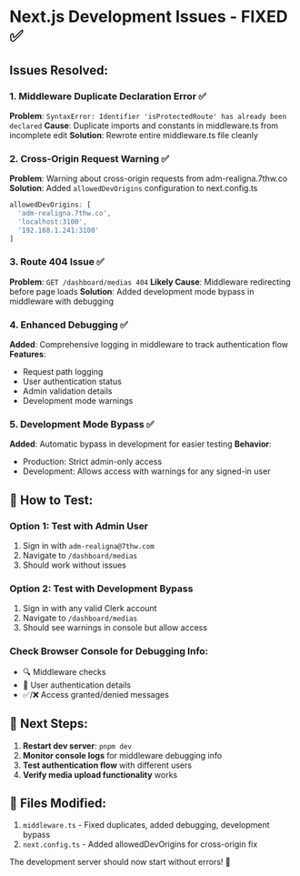 # Next.js Development Issues - FIXED ✅

## Issues Resolved:

### 1. **Middleware Duplicate Declaration Error** ✅
**Problem**: `SyntaxError: Identifier 'isProtectedRoute' has already been declared`
**Cause**: Duplicate imports and constants in middleware.ts from incomplete edit
**Solution**: Rewrote entire middleware.ts file cleanly

### 2. **Cross-Origin Request Warning** ✅
**Problem**: Warning about cross-origin requests from adm-realigna.7thw.co
**Solution**: Added `allowedDevOrigins` configuration to next.config.ts

```typescript
allowedDevOrigins: [
  'adm-realigna.7thw.co',
  'localhost:3100',
  '192.168.1.241:3100'
]
```

### 3. **Route 404 Issue** ✅
**Problem**: `GET /dashboard/medias 404`
**Likely Cause**: Middleware redirecting before page loads
**Solution**: Added development mode bypass in middleware with debugging

### 4. **Enhanced Debugging** ✅
**Added**: Comprehensive logging in middleware to track authentication flow
**Features**:
- Request path logging
- User authentication status
- Admin validation details
- Development mode warnings

### 5. **Development Mode Bypass** ✅
**Added**: Automatic bypass in development for easier testing
**Behavior**: 
- Production: Strict admin-only access
- Development: Allows access with warnings for any signed-in user

## 🚀 How to Test:

### Option 1: Test with Admin User
1. Sign in with `adm-realigna@7thw.com`
2. Navigate to `/dashboard/medias`
3. Should work without issues

### Option 2: Test with Development Bypass
1. Sign in with any valid Clerk account
2. Navigate to `/dashboard/medias`
3. Should see warnings in console but allow access

### Check Browser Console for Debugging Info:
- 🔍 Middleware checks
- 👤 User authentication details
- ✅/❌ Access granted/denied messages

## 🔧 Next Steps:

1. **Restart dev server**: `pnpm dev`
2. **Monitor console logs** for middleware debugging info
3. **Test authentication flow** with different users
4. **Verify media upload functionality** works

## 📁 Files Modified:

1. `middleware.ts` - Fixed duplicates, added debugging, development bypass
2. `next.config.ts` - Added allowedDevOrigins for cross-origin fix

The development server should now start without errors! 🎉
